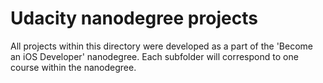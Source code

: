 # Udacity nanodegree projects
All projects within this directory were developed as a part of the 'Become an iOS Developer' nanodegree. Each subfolder will correspond to one course within the nanodegree.
